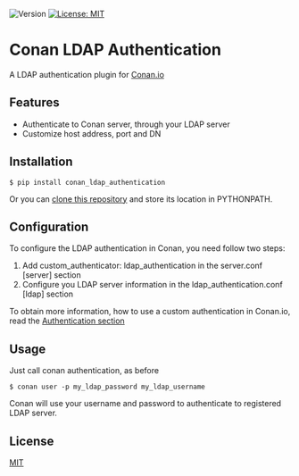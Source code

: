 ![Version](https://img.shields.io/badge/version-0.1.0-orange.svg) [![License: MIT](https://img.shields.io/badge/License-MIT-yellow.svg)](https://opensource.org/licenses/MIT)
# Conan LDAP Authentication

A LDAP authentication plugin for [Conan.io](https://conan.io)

## Features
* Authenticate to Conan server, through your LDAP server
* Customize host address, port and DN

## Installation

    $ pip install conan_ldap_authentication
    
Or you can [clone this repository](http://github.com/uilianries/conan-ldap-authentication) and store its location in PYTHONPATH.

## Configuration

To configure the LDAP authentication in Conan, you need follow two steps:

1) Add custom_authenticator: ldap_authentication in the server.conf [server] section
2) Configure you LDAP server information in the ldap_authentication.conf [ldap] section 

To obtain more information, how to use a custom authentication in Conan.io, read the [Authentication section](https://conanio.readthedocs.io/en/latest/server.html?highlight=authentication)
  
## Usage

Just call conan authentication, as before

    $ conan user -p my_ldap_password my_ldap_username
    
Conan will use your username and password to authenticate to registered LDAP server.

## License
[MIT](LICENSE.md)


